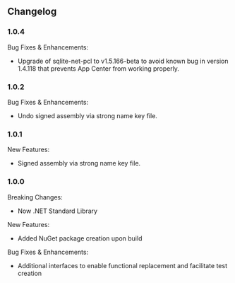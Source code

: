 ﻿## Changelog

### 1.0.4
Bug Fixes & Enhancements:
* Upgrade of sqlite-net-pcl to v1.5.166-beta to avoid known bug in version 1.4.118 that prevents App Center from working properly.

### 1.0.2
Bug Fixes & Enhancements:
* Undo signed assembly via strong name key file.

### 1.0.1
New Features:
* Signed assembly via strong name key file.

### 1.0.0
Breaking Changes:
* Now .NET Standard Library

New Features:
* Added NuGet package creation upon build

Bug Fixes & Enhancements:
* Additional interfaces to enable functional replacement and facilitate test creation
